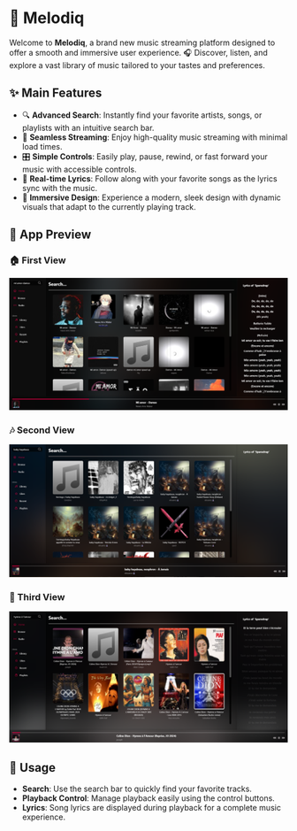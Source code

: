 # 🎵 Melodiq

Welcome to **Melodiq**, a brand new music streaming platform designed to offer a smooth and immersive user experience. 🎧 Discover, listen, and explore a vast library of music tailored to your tastes and preferences.

## ✨ Main Features

- 🔍 **Advanced Search**: Instantly find your favorite artists, songs, or playlists with an intuitive search bar.
- 📶 **Seamless Streaming**: Enjoy high-quality music streaming with minimal load times.
- 🎛️ **Simple Controls**: Easily play, pause, rewind, or fast forward your music with accessible controls.
- 📝 **Real-time Lyrics**: Follow along with your favorite songs as the lyrics sync with the music.
- 🎨 **Immersive Design**: Experience a modern, sleek design with dynamic visuals that adapt to the currently playing track.

## 📱 App Preview

### 🏠 First View

![Preview 1](1.png)

### 🎶 Second View

![Preview 2](2.png)

### 🔎 Third View

![Preview 3](3.png)

## 🎯 Usage

- **Search**: Use the search bar to quickly find your favorite tracks.
- **Playback Control**: Manage playback easily using the control buttons.
- **Lyrics**: Song lyrics are displayed during playback for a complete music experience.
